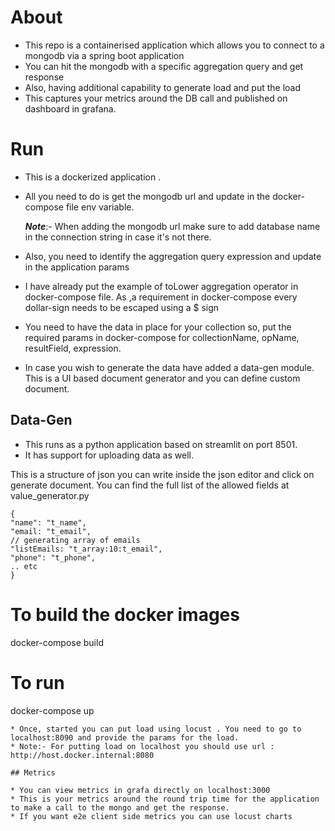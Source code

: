 # About

* This repo is a containerised application which allows you to connect to a mongodb via a spring boot application
* You can hit the mongodb with a specific aggregation query and get response
* Also, having additional capability to generate load and put the load
* This captures your metrics around the DB call and published on dashboard in grafana.

# Run

* This is a dockerized application .
* All you need to do is get the mongodb url and update in the docker-compose file env variable.


  **_Note_**:- When adding the mongodb url make sure to add database name in the connection string in case it's not there.   

* Also, you need to identify the aggregation query expression and update in the application params
* I have already put the example of toLower aggregation operator in docker-compose file. As ,a requirement in docker-compose every dollar-sign needs to be escaped using a $ sign
* You need to have the data in place for your collection so, put the required params in docker-compose for collectionName, opName, resultField, expression.
* In case you wish to generate the data have added a data-gen module. This is a UI based document generator and you can define custom document.

## Data-Gen
* This runs as a python application based on streamlit on port 8501.
* It has support for uploading data as well.

This is a structure of json you can write inside the json editor and click on generate document. 
You can find the full list of the allowed fields at value_generator.py

```
{
"name": "t_name",
"email: "t_email",
// generating array of emails
"listEmails: "t_array:10:t_email",
"phone": "t_phone",
.. etc
}
```

# To build the docker images
docker-compose build

# To run
docker-compose up
```
* Once, started you can put load using locust . You need to go to localhost:8090 and provide the params for the load.
* Note:- For putting load on localhost you should use url : http://host.docker.internal:8080

## Metrics

* You can view metrics in grafa directly on localhost:3000
* This is your metrics around the round trip time for the application to make a call to the mongo and get the response.
* If you want e2e client side metrics you can use locust charts

